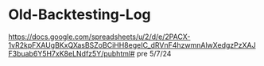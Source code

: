 # Old-Backtesting-Log

https://docs.google.com/spreadsheets/u/2/d/e/2PACX-1vR2kpFXAUgBKxQXasBSZoBCiHH8egeIC_dRVnF4hzwmnAlwXedgzPzXAJF3buab6Y5H7xK8eLNdfz5Y/pubhtml#
pre 5/7/24
